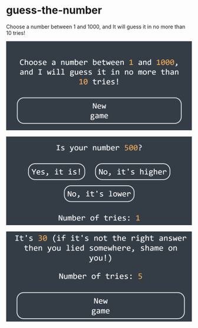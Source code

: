 # guess-the-number

Choose a number between 1 and 1000, and It will guess it in no more than 10 tries!


![Screen Shot](img/img1.png)

![Screen Shot](img/img2.png)

![Screen Shot](img/img3.png)
